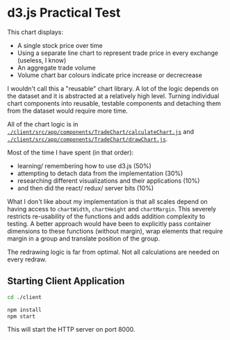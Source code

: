 # d3.js Practical Test

This chart displays:

* A single stock price over time
* Using a separate line chart to represent trade price in every exchange (useless, I know)
* An aggregate trade volume
* Volume chart bar colours indicate price increase or decrecrease

I wouldn't call this a "reusable" chart library. A lot of the logic depends on the dataset and it is abstracted at a relatively high level. Turning individual chart components into reusable, testable components and detaching them from the dataset would require more time.

All of the chart logic is in [`./client/src/app/components/TradeChart/calculateChart.js`](./client/src/app/components/TradeChart/calculateChart.js) and [`./client/src/app/components/TradeChart/drawChart.js`](./client/src/app/components/TradeChart/drawChart.js).

Most of the time I have spent (in that order):

* learning/ remembering how to use d3.js (50%)
* attempting to detach data from the implementation (30%)
* researching different visualizations and their applications (10%)
* and then did the react/ redux/ server bits (10%)

What I don't like about my implementation is that all scales depend on having access to `chartWidth`, `chartHeight` and `chartMargin`. This severely restricts re-usability of the functions and adds addition complexity to testing. A better approach would have been to explicitly pass container dimensions to these functions (without margin), wrap elements that require margin in a group and translate position of the group.

The redrawing logic is far from optimal. Not all calculations are needed on every redraw.

## Starting Client Application

```sh
cd ./client

npm install
npm start
```

This will start the HTTP server on port 8000.
